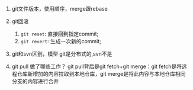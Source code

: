 1. git文件版本，使用顺序，merge跟rebase


2. git回滚
    1. `git reset`: 直接回到指定commit;
    2. `git revert`: 生成一次新的commit;

3. git和svn区别，模型
    git是分布式的,svn不是

4. git pull 做了哪些工作？
    git pull背后是git fetch+git merge：git fetch是将远程仓库新增加的内容拉取到本地仓库，git merge是将此内容与本地仓库相同分支的内容进行合并

